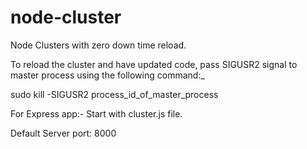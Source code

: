# node-cluster
Node Clusters with zero down time reload.

To reload the cluster and have updated code, pass SIGUSR2 signal to master process using the following command:_

sudo kill -SIGUSR2  process_id_of_master_process


For Express app:-
Start with cluster.js file.


Default Server port: 8000
